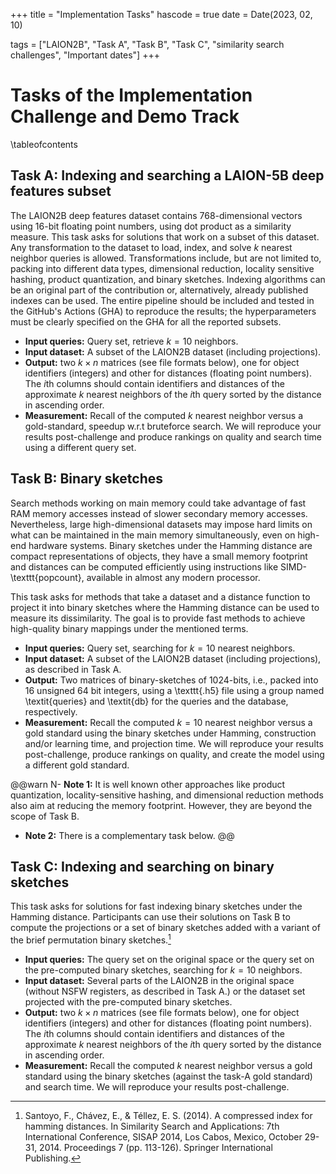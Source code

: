 +++
title = "Implementation Tasks"
hascode = true
date = Date(2023, 02, 10)

tags = ["LAION2B", "Task A", "Task B", "Task C", "similarity search challenges", "Important dates"]
+++

# Tasks of the Implementation Challenge and Demo Track

\tableofcontents <!-- you can use \toc as well -->

## Task A: Indexing and searching a LAION-5B deep features subset

The LAION2B deep features dataset contains 768-dimensional vectors using 16-bit floating point numbers, using dot product as a similarity measure. This task asks for solutions that work on a subset of this dataset. Any transformation to the dataset to load, index, and solve $k$ nearest neighbor queries is allowed. Transformations include, but are not limited to, packing into different data types, dimensional reduction, locality sensitive hashing, product quantization, and binary sketches. Indexing algorithms can be an original part of the contribution or, alternatively, already published indexes can be used. The entire pipeline should be included and tested in the GitHub's Actions (GHA) to reproduce the results; the hyperparameters must be clearly specified on the GHA for all the reported subsets.

- **Input queries:** Query set, retrieve $k=10$ neighbors.
- **Input dataset:** A subset of the LAION2B dataset (including projections). 
- **Output:** two $k\times n$ matrices (see file formats below), one for object identifiers (integers) and other for distances (floating point numbers). The $i$th columns should contain identifiers and distances of the approximate $k$ nearest neighbors of the $i$th query sorted by the distance in ascending order.
- **Measurement:** Recall of the computed $k$ nearest neighbor versus a gold-standard, speedup w.r.t bruteforce search. We will reproduce your results post-challenge and produce rankings on quality and search time using a different query set.

## Task B: Binary sketches
Search methods working on main memory could take advantage of fast RAM memory accesses instead of slower secondary memory accesses. Nevertheless, large high-dimensional datasets may impose hard limits on what can be maintained in the main memory simultaneously, even on high-end hardware systems. Binary sketches under the Hamming distance are compact representations of objects, they have a small memory footprint and distances can be computed efficiently using instructions like SIMD-\texttt{popcount}, available in almost any modern processor.

This task asks for methods that take a dataset and a distance function to project it into binary sketches where the Hamming distance can be used to measure its dissimilarity. The goal is to provide fast methods to achieve high-quality binary mappings under the mentioned terms.

- **Input queries:** Query set, searching for $k=10$ nearest neighbors.
- **Input dataset:** A subset of the LAION2B dataset (including projections), as described in Task A.
- **Output:** Two matrices of binary-sketches of 1024-bits, i.e., packed into 16 unsigned 64 bit integers, using a \texttt{.h5} file using a group named \textit{queries} and \textit{db} for the queries and the database, respectively.
- **Measurement:** Recall the computed $k=10$ nearest neighbor versus a gold standard using the binary sketches under Hamming, construction and/or learning time, and projection time. We will reproduce your results post-challenge, produce rankings on quality, and create the model using a different gold standard.

@@warn
N- **Note 1:** It is well known other approaches like product quantization, locality-sensitive hashing, and dimensional reduction methods also aim at reducing the memory footprint. However, they are beyond the scope of Task B.
- **Note 2:** There is a complementary task below.
@@

## Task C: Indexing and searching on binary sketches

This task asks for solutions for fast indexing binary sketches under the Hamming distance. Participants can use their solutions on Task B to compute the projections or a set of binary sketches added with a variant of the brief permutation binary sketches.[^2]

- **Input queries:** The query set on the original space or the query set on the pre-computed binary sketches, searching for $k=10$ neighbors.
- **Input dataset:** Several parts of the LAION2B in the original space (without NSFW registers, as described in Task A.) or the dataset set projected with the pre-computed binary sketches.
- **Output:** two $k\times n$ matrices (see file formats below), one for object identifiers (integers) and other for distances (floating point numbers). The $i$th columns should contain identifiers and distances of the approximate $k$ nearest neighbors of the $i$th query sorted by the distance in ascending order.
- **Measurement:** Recall the computed $k$ nearest neighbor versus a gold standard using the binary sketches (against the task-A gold standard) and search time.
    We will reproduce your results post-challenge.

[^2]: Santoyo, F., Chávez, E., & Téllez, E. S. (2014). A compressed index for hamming distances. In Similarity Search and Applications: 7th International Conference, SISAP 2014, Los Cabos, Mexico, October 29-31, 2014. Proceedings 7 (pp. 113-126). Springer International Publishing.
